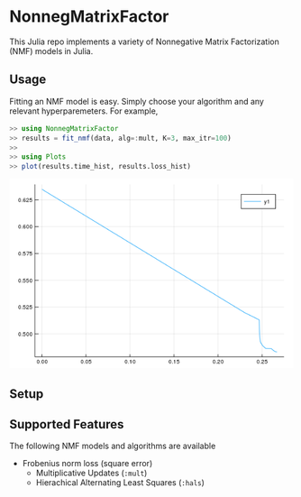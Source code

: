# NonnegMatrixFactor

This Julia repo implements a variety of Nonnegative Matrix Factorization (NMF) models in Julia.

## Usage

Fitting an NMF model is easy. Simply choose your algorithm and any relevant hyperparemeters. For example,

```julia
>> using NonnegMatrixFactor
>> results = fit_nmf(data, alg=:mult, K=3, max_itr=100)
>>
>> using Plots
>> plot(results.time_hist, results.loss_hist)
```

![alt text](https://github.com/degleris1/NonnegMatrixFactor/raw/master/docs/loss-demo.png "Loss Plot")


## Setup

## Supported Features

The following NMF models and algorithms are available

- Frobenius norm loss (square error)
  - Multiplicative Updates (`:mult`)
  - Hierachical Alternating Least Squares (`:hals`)
